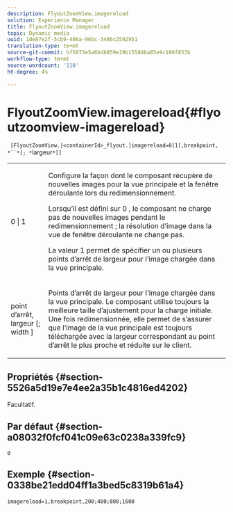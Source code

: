 ```yaml
---
description: FlyoutZoomView.imagereload
solution: Experience Manager
title: FlyoutZoomView.imagereload
topic: Dynamic media
uuid: 1de87e2f-5cb9-406a-96bc-3486c2592951
translation-type: tm+mt
source-git-commit: bf5873e5a6bdb859e19b15584ba85e9c106f853b
workflow-type: tm+mt
source-wordcount: '118'
ht-degree: 4%

---
```



# FlyoutZoomView.imagereload{#flyoutzoomview-imagereload}

` [FlyoutZoomView.|<containerId>_flyout.]imagereload=0|1[,breakpoint, *``*[; *`largeur`*]]`

<table id="table_42CA0074AD7C4F0D9FC81E9FCB0591C0"> 
 <tbody> 
  <tr> 
   <td colname="col1"> <p> <span class="codeph"> 0 | 1 </span> </p> </td> 
   <td colname="col2"> <p> Configure la façon dont le composant récupère de nouvelles images pour la vue principale et la fenêtre déroulante lors du redimensionnement. </p> <p>Lorsqu’il est défini sur <span class="codeph"> 0 </span>, le composant ne charge pas de nouvelles images pendant le redimensionnement ; la résolution d’image dans la vue de fenêtre déroulante ne change pas. </p> <p>La valeur <span class="codeph"> 1 </span> permet de spécifier un ou plusieurs points d’arrêt de largeur pour l’image chargée dans la vue principale. </p> </td> 
  </tr> 
  <tr> 
   <td colname="col1"> <p> <span class="codeph"> point d’arrêt,  <span class="varname"> largeur  </span>[;  <span class="varname"> width  </span>]  </span> </p> </td> 
   <td colname="col2"> <p> Points d’arrêt de largeur pour l’image chargée dans la vue principale. Le composant utilise toujours la meilleure taille d’ajustement pour la charge initiale. Une fois redimensionnée, elle permet de s’assurer que l’image de la vue principale est toujours téléchargée avec la largeur correspondant au point d’arrêt le plus proche et réduite sur le client. </p> </td> 
  </tr> 
 </tbody> 
</table>

## Propriétés {#section-5526a5d19e7e4ee2a35b1c4816ed4202}

Facultatif.

## Par défaut {#section-a08032f0fcf041c09e63c0238a339fc9}

`0`

## Exemple {#section-0338be21edd04ff1a3bed5c8319b61a4}

`imagereload=1,breakpoint,200;400;800;1600`
